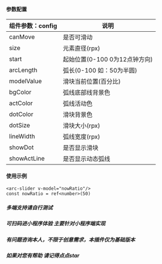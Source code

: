 #### 参数配置

|组件参数：config|说明|
|----|----|
|canMove|是否可滑动|
|size|元素直径(rpx)|
|start|起始位置(0-100 0为12点钟方向)|
|arcLength|弧长(0-100 如：50为半圆)|
|modelValue|滑块当前位置(百分比)|
|bgColor|弧线底部线背景色|
|actColor|弧线活动色|
|dotColor|滑块背景色|
|dotSize|滑块大小(rpx)|
|lineWidth|弧线宽度(rpx)|
|showDot|是否显示滑块|
|showActLine|是否显示动态弧线|

#### 使用示例

    <arc-slider v-model="nowRatio"/>
    const nowRatio = ref<number>(50)

##### 多端支持请自行测试
##### 可扫码进小程序体验 主要针对小程序端实现
##### 有问题咨询本人，不限于创意需求，本插件仅为基础版本
##### 如果对您有帮助 请记得点点star